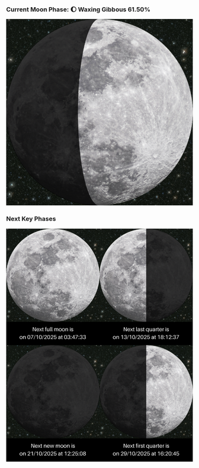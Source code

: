 ### Current Moon Phase: 🌔 Waxing Gibbous 61.50%
![Moon Phase](moonphase.png)
### Next Key Phases
![Gallery](gallery.png)